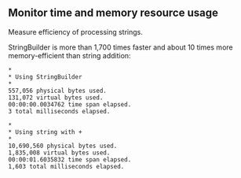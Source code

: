## Monitor time and memory resource usage 

Measure efficiency of processing strings.

StringBuilder is more than 1,700 times faster and about 10 times more memory-efficient than string addition:
```
*
* Using StringBuilder
*
557,056 physical bytes used.
131,072 virtual bytes used.
00:00:00.0034762 time span elapsed.
3 total milliseconds elapsed.

*
* Using string with +
*
10,690,560 physical bytes used.
1,835,008 virtual bytes used.
00:00:01.6035832 time span elapsed.
1,603 total milliseconds elapsed.
```